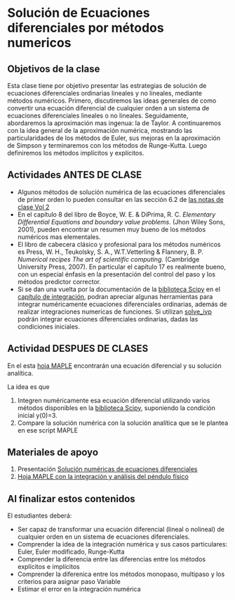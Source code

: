 # Solución de Ecuaciones diferenciales por métodos numericos

## Objetivos de la clase
Esta clase tiene por objetivo presentar las estrategias de solución de ecuaciones diferenciales ordinarias lineales y no lineales, mediante métodos numéricos. Primero, discutiremos las ideas generales de como convertir una ecuación diferencial de cualquier orden a un sistema de ecuaciones diferenciales lineales o no lineales. Seguidamente, abordaremos la aproximación mas ingenua: la de Taylor.  A continuaremos con la idea general de la aproximación numérica, mostrando las particularidades de los métodos de Euler, sus mejoras en la aproximación de Simpson y terminaremos con los métodos de Runge-Kutta. Luego definiremos los métodos implícitos y explícitos.

## Actividades ANTES DE CLASE
   + Algunos métodos de solución numérica de las ecuaciones diferenciales de primer orden lo pueden consultar en las sección 6.2 de [las notas de clase Vol 2](https://github.com/nunezluis/MisCursos/blob/main/MisMateriales/LibrosCapitulos/VolumenDOS.pdf)
   + En el capítulo 8 del libro de Boyce, W. E. & DiPrima, R. C. *Elementary Differential Equations and boundary value problems*. (Jhon Wiley Sons, 2001), pueden encontrar un resumen muy bueno de los métodos numéricos mas elementales.
   + El libro de cabecera clásico y profesional para los métodos numéricos es Press, W. H., Teukolsky, S. A., W.T.Vetterling & Flannery, B. P. *Numerical recipes The art of scientific computing*. (Cambridge University Press, 2007). En particular el capítulo 17 es realmente bueno, con un especial énfasis en la presentación del control del paso y los métodos predictor corrector.
   + Si se dan una vuelta por la documentación de la [biblioteca Scipy](https://docs.scipy.org/doc/scipy/tutorial/index.html) en el [capítulo de integración](https://docs.scipy.org/doc/scipy/reference/integrate.html), podran apreciar algunas herramientas para integrar numéricamente ecuaciones diferenciales ordinarias, además de realizar integraciones numericas de funciones. Si utilizan [solve_ivp](https://docs.scipy.org/doc/scipy/reference/generated/scipy.integrate.solve_ivp.html#scipy.integrate.solve_ivp) podrán integrar ecuaciones diferenciales ordinarias, dadas las condiciones iniciales.


## Actividad DESPUES DE CLASES
En el esta [hoja MAPLE](https://htmlpreview.github.io/?https://github.com/nunezluis/MisCursos/blob/main/MisMateriales/ProgramasScripts/EcDifOrdinarias/EcDifNumericas/EcDifNumeric1.html) encontrarán una ecuación diferencial y su solución analítica.

La idea es que
1. Integren numéricamente esa ecuación diferencial utilizando varios métodos disponibles en  la [biblioteca Scipy](https://docs.scipy.org/doc/scipy/reference/generated/scipy.integrate.solve_ivp.html#scipy.integrate.solve_ivp), suponiendo la condición inicial y(0)=3.
2. Compare la solución numérica con la solución analítica que se le plantea en ese script MAPLE


## Materiales de apoyo
   1. Presentación [Solución numéricas de ecuaciones diferenciales](https://github.com/nunezluis/MisCursos/blob/main/MisMateriales/Presentaciones/M2_3_3EcDifNumericas.pdf)
   2. [Hoja MAPLE con la integración y análisis del péndulo físico](https://htmlpreview.github.io/?https://github.com/nunezluis/MisCursos/blob/main/MisMateriales/ProgramasScripts/Pendulo/EjemPenduloFisico1.html)


## Al finalizar estos contenidos
El estudiantes deberá:
  + Ser capaz de transformar una ecuación diferencial (lineal o nolineal) de cualquier orden en un sistema de ecuaciones diferenciales.
  + Comprender la idea de la integración numérica y sus casos particulares: Euler, Euler modificado, Runge-Kutta
  + Comprender la diferencia entre las diferencias entre los métodos explícitos e implícitos
  + Comprender la diferenica entre los métodos monopaso, multipaso y los criterios para asignar paso Variable
  + Estimar el error en la integración numérica
